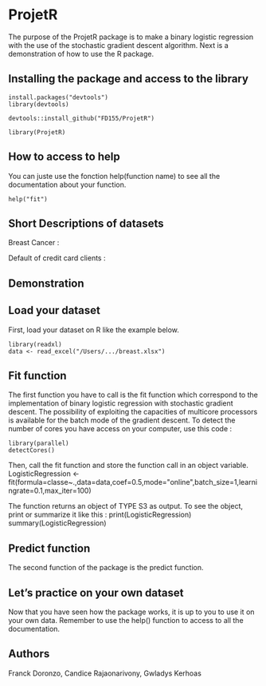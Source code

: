 # ProjetR

The purpose of the ProjetR package is to make a binary logistic regression with the use of the stochastic gradient descent algorithm.
Next is a demonstration of how to use the R package.

Installing the package and access to the library
----------------------
    
    install.packages("devtools")
    library(devtools)

    devtools::install_github("FD155/ProjetR")
    
    library(ProjetR)
    
How to access to help
----------------------   
You can juste use the fonction help(function name) to see all the documentation about your function.

    help("fit")
    
Short Descriptions of datasets
----------------------   

Breast Cancer :


Default of credit card clients :


    
Demonstration
----------------------  


Load your dataset
----------------------  
First, load your dataset on R like the example below.
    
    library(readxl)
    data <- read_excel("/Users/.../breast.xlsx")


Fit function
----------------------   
The first function you have to call is the fit function which correspond to the implementation of binary logistic regression with stochastic gradient descent. The possibility of exploiting the capacities of multicore processors is available for the batch mode of the gradient descent. To detect the number of cores you have access on your computer, use this code :

    library(parallel)
    detectCores()
    
Then, call the fit function and store the function call in an object variable.
    LogisticRegression <- fit(formula=classe~.,data=data,coef=0.5,mode="online",batch_size=1,learningrate=0.1,max_iter=100)

The function returns an object of TYPE S3 as output. To see the object, print or summarize it like this :
    print(LogisticRegression)
    summary(LogisticRegression)


Predict function
----------------------   
The second function of the package is the predict function.



Let’s practice on your own dataset
----------------------  
Now that you have seen how the package works, it is up to you to use it on your own data. Remember to use the help() function to access to all the documentation.

Authors
----------------------  

Franck Doronzo, Candice Rajaonarivony, Gwladys Kerhoas
